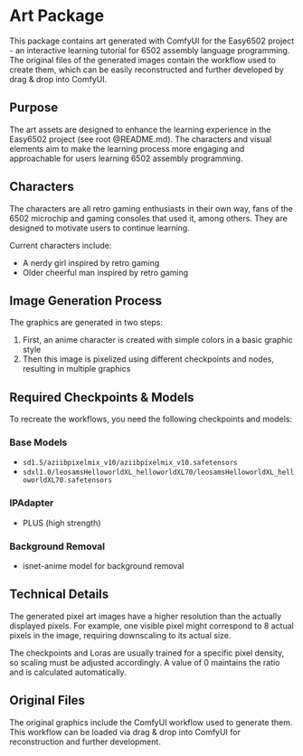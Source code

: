 # Art Package

This package contains art generated with ComfyUI for the Easy6502 project - an interactive learning tutorial for 6502 assembly language programming. The original files of the generated images contain the workflow used to create them, which can be easily reconstructed and further developed by drag & drop into ComfyUI.

## Purpose

The art assets are designed to enhance the learning experience in the Easy6502 project (see root @README.md). The characters and visual elements aim to make the learning process more engaging and approachable for users learning 6502 assembly programming.

## Characters

The characters are all retro gaming enthusiasts in their own way, fans of the 6502 microchip and gaming consoles that used it, among others. They are designed to motivate users to continue learning.

Current characters include:
* A nerdy girl inspired by retro gaming
* Older cheerful man inspired by retro gaming

## Image Generation Process

The graphics are generated in two steps:
1. First, an anime character is created with simple colors in a basic graphic style
2. Then this image is pixelized using different checkpoints and nodes, resulting in multiple graphics

## Required Checkpoints & Models

To recreate the workflows, you need the following checkpoints and models:

### Base Models
* `sd1.5/aziibpixelmix_v10/aziibpixelmix_v10.safetensors`
* `sdxl1.0/leosamsHelloworldXL_helloworldXL70/leosamsHelloworldXL_helloworldXL70.safetensors`


### IPAdapter
* PLUS (high strength)

### Background Removal
* isnet-anime model for background removal

## Technical Details

The generated pixel art images have a higher resolution than the actually displayed pixels. For example, one visible pixel might correspond to 8 actual pixels in the image, requiring downscaling to its actual size.

The checkpoints and Loras are usually trained for a specific pixel density, so scaling must be adjusted accordingly. A value of 0 maintains the ratio and is calculated automatically.

## Original Files

The original graphics include the ComfyUI workflow used to generate them. This workflow can be loaded via drag & drop into ComfyUI for reconstruction and further development.